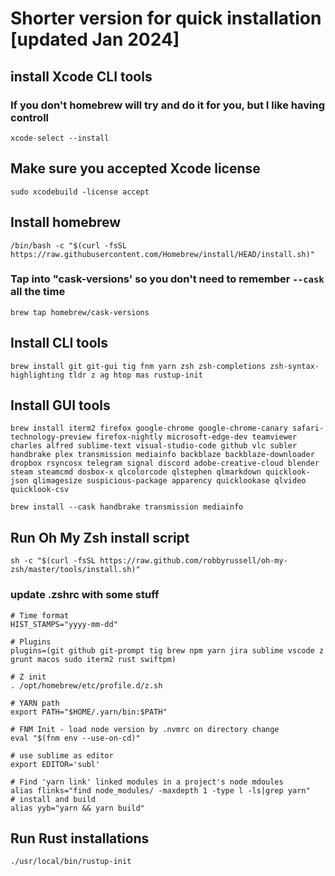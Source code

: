 # Shorter version for quick installation [updated Jan 2024]

## install Xcode CLI tools 

### If you don't homebrew will try and do it for you, but I like having controll

```
xcode-select --install
```

## Make sure you accepted Xcode license  

```
sudo xcodebuild -license accept
```

## Install homebrew

```
/bin/bash -c "$(curl -fsSL https://raw.githubusercontent.com/Homebrew/install/HEAD/install.sh)"
```

### Tap into "cask-versions' so you don't need to remember `--cask` all the time

```
brew tap homebrew/cask-versions
```

## Install CLI tools

```
brew install git git-gui tig fnm yarn zsh zsh-completions zsh-syntax-highlighting tldr z ag htop mas rustup-init
```

## Install GUI tools

```
brew install iterm2 firefox google-chrome google-chrome-canary safari-technology-preview firefox-nightly microsoft-edge-dev teamviewer charles alfred sublime-text visual-studio-code github vlc subler handbrake plex transmission mediainfo backblaze backblaze-downloader dropbox rsyncosx telegram signal discord adobe-creative-cloud blender steam steamcmd dosbox-x qlcolorcode qlstephen qlmarkdown quicklook-json qlimagesize suspicious-package apparency quicklookase qlvideo quicklook-csv

brew install --cask handbrake transmission mediainfo
```

## Run Oh My Zsh install script

```
sh -c "$(curl -fsSL https://raw.github.com/robbyrussell/oh-my-zsh/master/tools/install.sh)"
```

### update .zshrc with some stuff

```
# Time format
HIST_STAMPS="yyyy-mm-dd"

# Plugins
plugins=(git github git-prompt tig brew npm yarn jira sublime vscode z grunt macos sudo iterm2 rust swiftpm)

# Z init
. /opt/homebrew/etc/profile.d/z.sh

# YARN path
export PATH="$HOME/.yarn/bin:$PATH"

# FNM Init - load node version by .nvmrc on directory change
eval "$(fnm env --use-on-cd)"

# use sublime as editor
export EDITOR='subl'

# Find 'yarn link' linked modules in a project's node mdoules
alias flinks="find node_modules/ -maxdepth 1 -type l -ls|grep yarn"
# install and build
alias yyb="yarn && yarn build"
```

## Run Rust installations

```
./usr/local/bin/rustup-init
```
